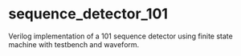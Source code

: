 # sequence_detector_101
Verilog implementation of a 101 sequence detector using finite state machine with testbench and waveform.
